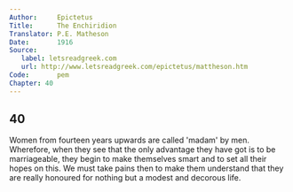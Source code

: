 ```yaml
---
Author:     Epictetus  
Title:      The Enchiridion  
Translator: P.E. Matheson
Date:       1916  
Source:
   label: letsreadgreek.com
   url: http://www.letsreadgreek.com/epictetus/mattheson.htm
Code:       pem  
Chapter: 40
---
```

##  40

Women from fourteen years upwards are called 'madam' by men. Wherefore, when
they see that the only advantage they have got is to be marriageable, they
begin to make themselves smart and to set all their hopes on this. We must take
pains then to make them understand that they are really honoured for nothing
but a modest and decorous life.


